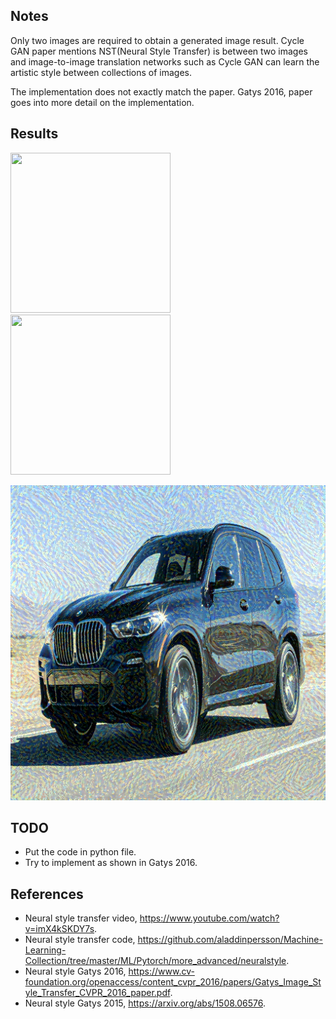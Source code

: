 ## Notes

Only two images are required to obtain a generated image result. Cycle GAN paper mentions NST(Neural Style Transfer) is between two images and image-to-image translation networks such as Cycle GAN can learn the artistic style between collections of images.

The implementation does not exactly match the paper. Gatys 2016, paper goes into more detail on the implementation.

## Results

<img src="https://raw.githubusercontent.com/quickgrid/AI-Resources/master/paper-implementations/pytorch/neural-style-transfer/data/style_image.png" width="256" height="256">
<img src="https://raw.githubusercontent.com/quickgrid/AI-Resources/master/paper-implementations/pytorch/neural-style-transfer/data/content_image.png" width="256" height="256">

<br>

![Generated](generated.png "Generated")


## TODO

- Put the code in python file.
- Try to implement as shown in Gatys 2016.

## References

- Neural style transfer video, https://www.youtube.com/watch?v=imX4kSKDY7s.
- Neural style transfer code, https://github.com/aladdinpersson/Machine-Learning-Collection/tree/master/ML/Pytorch/more_advanced/neuralstyle.
- Neural style Gatys 2016, https://www.cv-foundation.org/openaccess/content_cvpr_2016/papers/Gatys_Image_Style_Transfer_CVPR_2016_paper.pdf.
- Neural style Gatys 2015, https://arxiv.org/abs/1508.06576.
